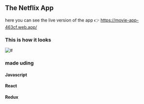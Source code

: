 ## The Netflix App

here you can see the live version of the app 👉 https://movie-app-463cf.web.app/ 

### This is how it looks 

<img src="https://camo.githubusercontent.com/a221fd45becada62d870e0cfc3a8ab420586ba0c32f8980515b2b1e7a6c248b2/68747470733a2f2f692e696d6775722e636f6d2f44674f4279556f2e706e67" alt="#">

### made uding 

<h4>Javascript <h4/> 
<h4>React <h4/> 
<h4>Redux <h4/> 
